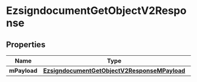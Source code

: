 
# EzsigndocumentGetObjectV2Response

## Properties
| Name | Type | Description | Notes |
| ------------ | ------------- | ------------- | ------------- |
| **mPayload** | [**EzsigndocumentGetObjectV2ResponseMPayload**](EzsigndocumentGetObjectV2ResponseMPayload.md) |  |  |



